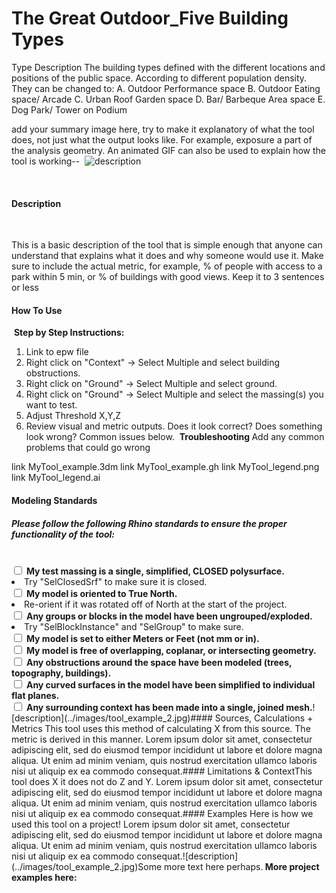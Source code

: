 # The Great Outdoor_Five Building Types
<!--add your title on the first line above-->
Type Description
The building types defined with the different locations and positions of the public space. According to different population density. They can be changed to:
A. Outdoor Performance space
B. Outdoor Eating space/ Arcade
C. Urban Roof Garden space
D. Bar/ Barbeque Area space
E. Dog Park/ Tower on Podium

add your summary image here, try to make it explanatory of what the tool does, not just what the output looks like. For example, exposure a part of the analysis geometry. An animated GIF can also be used to explain how the tool is working--
​
![description](../images/tool_example_2.jpg)
​
<!-- ![description of image](/XIM-GSAPP-Fa20/images/tool_example_2.jpg) -->
​
#### Description
​
<!--add your description below-->
This is a basic description of the tool that is simple enough that anyone can understand that explains what it does and why someone would use it. Make sure to include the actual metric, for example, % of people with access to a park within 5 min, or % of buildings with good views. Keep it to 3 sentences or less
​
#### How To Use
​
<b>Step by Step Instructions:</b>
1. Link to epw file
2. Right click on "Context" -> Select Multiple and select building obstructions.
3. Right click on "Ground" -> Select Multiple and select ground.
4. Right click on "Ground" -> Select Multiple and select the massing(s) you want to test.
5. Adjust Threshold X,Y,Z
6. Review visual and metric outputs. Does it look correct? Does something look wrong? Common issues below.
​
<b> Troubleshooting </b>
Add any common problems that could go wrong
​
<!--add a list your downloadable links below with "link " appended to the beginning. You should have sample rhino + grasshopper files and a legend-->
link MyTool_example.3dm
link MyTool_example.gh
link MyTool_legend.png
link MyTool_legend.ai
​
#### Modeling Standards
<!--Revise for specific modeling requirements for you analysis to run properly. If useful, add an image of properly vs improperly model geometry-->
<h5>Please follow the following Rhino standards to ensure the proper functionality of the tool:</h5>
<br>
​
<input type="checkbox"> <b>My test massing is a single, simplified, CLOSED polysurface.</b>
  <li>Try "SelClosedSrf" to make sure it is closed.</li>
<input type="checkbox"> <b>My model is oriented to True North.</b>
  <li>Re-orient if it was rotated off of North at the start of the project.</li>
<input type="checkbox"> <b>Any groups or blocks in the model have been ungrouped/exploded.</b>
  <li>Try "SelBlockInstance" and "SelGroup" to make sure.</li>
<input type="checkbox"> <b>My model is set to either Meters or Feet (not mm or in).</b> <br>
<input type="checkbox"> <b>My model is free of overlapping, coplanar, or intersecting geometry.</b><br>
<input type="checkbox"> <b>Any obstructions around the space have been modeled (trees, topography, buildings).</b><br>
<input type="checkbox"> <b>Any curved surfaces in the model have been simplified to individual flat planes.</b><br>
<input type="checkbox"> <b>Any surrounding context has been made into a single, joined mesh.</b>
​
![description](../images/tool_example_2.jpg)
​
<!-- ![description of image](/XIM-GSAPP-Fa20/images/tool_example_2.jpg) -->
​
#### Sources, Calculations + Metrics
<!--add text and/or images for any sources for you metrics, calculations & equations, assumptions and specific metric output-->
This tool uses this method of calculating X from this source. The metric is derived in this manner. Lorem ipsum dolor sit amet, consectetur adipiscing elit, sed do eiusmod tempor incididunt ut labore et dolore magna aliqua. Ut enim ad minim veniam, quis nostrud exercitation ullamco laboris nisi ut aliquip ex ea commodo consequat.
​
#### Limitations & Context
<!--add text and/or images that expose potential for bias by stating limitations (ie what does this tool not do,) and the context in which it was created.-->
​
This tool does X it does not do Z and Y. Lorem ipsum dolor sit amet, consectetur adipiscing elit, sed do eiusmod tempor incididunt ut labore et dolore magna aliqua. Ut enim ad minim veniam, quis nostrud exercitation ullamco laboris nisi ut aliquip ex ea commodo consequat.
​
#### Examples
<!--add images and text to describe a use case below-->
Here is how we used this tool on a project! Lorem ipsum dolor sit amet, consectetur adipiscing elit, sed do eiusmod tempor incididunt ut labore et dolore magna aliqua. Ut enim ad minim veniam, quis nostrud exercitation ullamco laboris nisi ut aliquip ex ea commodo consequat.
​
![description](../images/tool_example_2.jpg)
​
<!-- ![description of image](/XIM-GSAPP-Fa20/images/tool_example_2.jpg) -->
​
Some more text here perhaps.
​
<b> More project examples here: </b>
